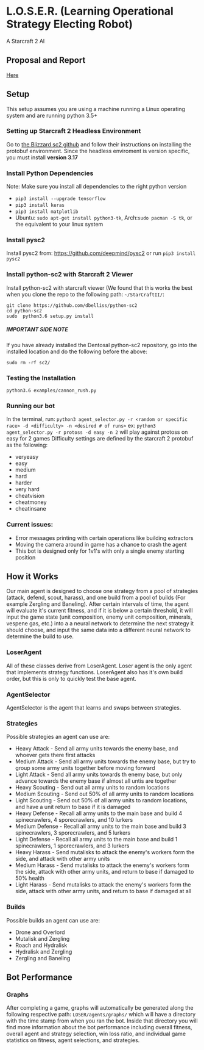 # L.O.S.E.R. (Learning Operational Strategy Electing Robot)
A Starcraft 2 AI

## Proposal and Report
[Here](./ProjectReport.pdf)

## Setup
This setup assumes you are using a machine running a Linux operating system and are running python 3.5+

### Setting up Starcraft 2 Headless Environment
Go to [the Blizzard sc2 github](https://github.com/Blizzard/s2client-proto) and follow their instructions on installing
the protobuf environment. Since the headless enviroment is version specific, you must install **version 3.17**

### Install Python Dependencies
Note: Make sure you install all dependencies to the right python version

* `pip3 install --upgrade tensorflow`
* `pip3 install keras`
* `pip3 install matplotlib`
* Ubuntu: `sudo apt-get install python3-tk`, Arch:`sudo pacman -S tk`, or the equivalent to your linux system

### Install pysc2
Install pysc2 from: 
https://github.com/deepmind/pysc2
or run
`pip3 install pysc2`

### Install python-sc2 with Starcraft 2 Viewer
Install python-sc2 with starcraft viewer (We found that this works the best when you clone the repo to the following path: `~/StarCraftII/`: 

```
git clone https://github.com/dbelliss/python-sc2
cd python-sc2
sudo  python3.6 setup.py install
```
##### IMPORTANT SIDE NOTE
If you have already installed the Dentosal python-sc2 repository, go into the installed location and do the following before the above:

`sudo rm -rf sc2/`

### Testing the Installation
`python3.6 examples/cannon_rush.py`

### Running our bot
In the terminal, run:
`python3 agent_selector.py -r <random or specific race> -d <difficulty> -n <desired # of runs>`
ex: `python3 agent_selector.py -r protoss -d easy -n 2` will play against protoss on easy for 2 games
Difficulty settings are defined by the starcraft 2 protobuf as the following:

* veryeasy
* easy
* medium
* hard
* harder
* very hard
* cheatvision
* cheatmoney
* cheatinsane



### Current issues:
* Error messages printing with certain operations like building extractors
* Moving the camera around in game has a chance to crash the agent
* This bot is designed only for 1v1's with only a single enemy starting position

## How it Works
Our main agent is designed to choose one strategy from a pool of strategies (attack, defend, scout, harass), and one build from a pool of builds (For example Zergling and Baneling). After certain intervals of time, the agent will evaluate it's current fitness, and if it is below a certain threshold, it will input the game state (unit composition, enemy unit composition, minerals, vespene gas, etc.) into a a neural network to determine the next strategy it should choose, and input the same data into a different neural network to determine the build to use.

### LoserAgent
All of these classes derive from LoserAgent. Loser agent is the only agent that implements strategy functions. LoserAgent also has it's own build order, but this is only to quickly test the base agent.

### AgentSelector
AgentSelector is the agent that learns and swaps between strategies.

### Strategies
Possible strategies an agent can use are:
* Heavy Attack - Send all army units towards the enemy base, and whoever gets there first attacks
* Medium Attack - Send all army units towards the enemy base, but try to group some army units together before moving forward
* Light Attack - Send all army units towards th enemy base, but only advance towards the enemy base if almost all untis are together
* Heavy Scouting - Send out all army units to random locations
* Medium Scouting - Send out 50% of all army units to random locations
* Light Scouting - Send out 50% of all army units to random locations, and have a unit return to base if it is damaged
* Heavy Defense - Recall all army units to the main base and build 4 spinecrawlers, 4 sporecrawlers, and 10 lurkers 
* Medium Defense - Recall all army units to the main base and build 3 spinecrawlers, 3 sporecrawlers, and 5 lurkers 
* Light Defense - Recall all army units to the main base and build 1 spinecrawlers, 1 sporecrawlers, and 3 lurkers 
* Heavy Harass - Send mutalisks to attack the enemy's workers form the side, and attack with other army units
* Medium Harass - Send mutalisks to attack the enemy's workers form the side, attack with other army units, and return to base if damaged to 50% health
* Light Harass - Send mutalisks to attack the enemy's workers form the side, attack with other army units, and return to base if damaged at all

### Builds
Possible builds an agent can use are:
* Drone and Overlord
* Mutalisk and Zergling
* Roach and Hydralisk
* Hydralisk and Zergling
* Zergling and Baneling

## Bot Performance
### Graphs
After completing a game, graphs will automatically be generated along the following respective path: `LOSER/agents/graphs/` which will have a directory with the time stamp from when you ran the bot. Inside that directory you will find more information about the bot performance including overall fitness, overall agent and strategy selection, win loss ratio, and individual game statistics on fitness, agent selections, and strategies.


